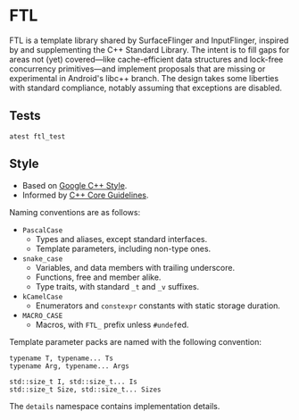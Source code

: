 # FTL

FTL is a template library shared by SurfaceFlinger and InputFlinger, inspired by
and supplementing the C++ Standard Library. The intent is to fill gaps for areas
not (yet) covered—like cache-efficient data structures and lock-free concurrency
primitives—and implement proposals that are missing or experimental in Android's
libc++ branch. The design takes some liberties with standard compliance, notably
assuming that exceptions are disabled.

## Tests

    atest ftl_test

## Style

- Based on [Google C++ Style](https://google.github.io/styleguide/cppguide.html).
- Informed by [C++ Core Guidelines](https://isocpp.github.io/CppCoreGuidelines/CppCoreGuidelines).

Naming conventions are as follows:

- `PascalCase`
    - Types and aliases, except standard interfaces.
    - Template parameters, including non-type ones.
- `snake_case`
    - Variables, and data members with trailing underscore.
    - Functions, free and member alike.
    - Type traits, with standard `_t` and `_v` suffixes.
- `kCamelCase`
    - Enumerators and `constexpr` constants with static storage duration.
- `MACRO_CASE`
    - Macros, with `FTL_` prefix unless `#undef`ed.

Template parameter packs are named with the following convention:

    typename T, typename... Ts
    typename Arg, typename... Args

    std::size_t I, std::size_t... Is
    std::size_t Size, std::size_t... Sizes

The `details` namespace contains implementation details.
